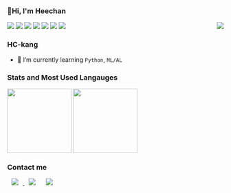 ### 👋Hi, I'm Heechan
<div>
  <img align="right" src="https://hits.seeyoufarm.com/api/count/incr/badge.svg?url=https%3A%2F%2Fgithub.com%2FHC-kang&count_bg=%23000000&title_bg=%23555555&icon=github.svg&icon_color=%23E7E7E7&title=GitHub&edge_flat=false"/>
</div>
<p align="left">
  <img src="https://img.shields.io/badge/Python-3766AB?style=flat-square&logo=Python&logoColor=white"/></a>
  <img src="https://img.shields.io/badge/Node.js-5CCF49?style=flat-square&logo=Node.js&logoColor=white"/></a> 
  <img src="https://img.shields.io/badge/JavaScript-FFCA28?style=flat-square&logo=Javascript&logoColor=white"/></a>
  <img src="https://img.shields.io/badge/Flutter-02569B?style=flat-square&logo=Flutter&logoColor=white"/>
  <img src="https://img.shields.io/badge/MySQL-43B6EF?style=flat-square&logo=Mysql&logoColor=white"/></a> 
  <img src="https://img.shields.io/badge/AWS-F7981E?style=flat-square&logo=AmazonAWS&logoColor=white"/>
  <img src="https://img.shields.io/badge/Git-F05032?style=flat-square&logo=Git&logoColor=white"/>
</p>

### HC-kang
- 🌱 I’m currently learning `Python`, `ML/AL`
<!-- - 👯 I’m looking to collaborate on ...
- 🤔 I’m looking for help with ...
- 💬 Ask me about ...
- 📫 How to reach me: ...
- 😄 Pronouns: ...
- ⚡ Fun fact: ...
  
### Projects
- ...

### Activities  
- ... -->


### Stats and Most Used Langauges

<p>
  <img
       align="left"
       src="https://github-readme-stats.vercel.app/api?username=HC-kang&show_icons=true&theme=dark" 
       height="150px"/>

  <img 
       src="https://github-readme-stats.vercel.app/api/top-langs/?username=HC-kang&langs_count=4&layout=compact&bg_color=151515&hide=jupyter%20notebook,c%2B%2B,C,html&title_color=fff&text_color=fff)](https://github.com/anuraghazra/github-readme-stats" 
       height="150px"/>
</p>


### Contact me
<p>
  <a href="https://hc-kang.tistory.com/" target="_blank">
    <img 
         src="https://img.shields.io/badge/Blog-333333?style=flat-square&logoColor=white" 
         style="height : auto; margin-left : 10px; margin-right : 10px;"/>
  </a>
  <a href="mailto:weston0713@gmail.com" target="_blank">
    <img 
         src="https://img.shields.io/badge/weston0713@gmail.com-333333?style=flat-square&logo=Gmail&logoColor=white" 
         style="height : auto; margin-left : 10px; margin-right : 10px;"/></a>
  <a href="https://instagram.com/h.c.17352">
    <img 
         src="http://img.shields.io/badge/-Instagram-333333?style=flat&logo=Instagram&link=https://www.instagram.com/h.c.17352" 
         style="height : auto; margin-left : 10px; margin-right : 10px;"/>
  </a>
</p>
